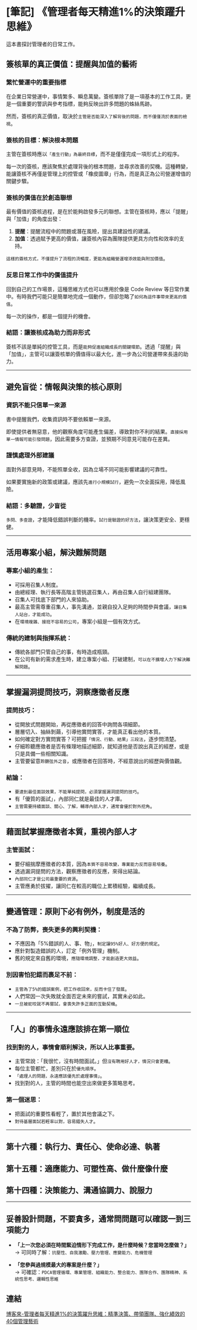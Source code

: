 # [筆記] 《管理者每天精進1%的決策躍升思維》


這本書探討管理者的日常工作。

<!--more-->

## 簽核單的真正價值：提醒與加值的藝術

### 繁忙營運中的重要指標

在企業日常營運中，事情繁多、瞬息萬變。簽核單除了是一項基本的工作工具，更是一個重要的警訊與參考指標，能夠反映出許多問題的蛛絲馬跡。

然而，簽核的真正價值，取決於`主管是否能深入了解背後的問題，而不僅僅流於表面的檢視`。

### 簽核的目標：解決根本問題

主管在簽核時應以`「產生行動」為最終目標`，而不是僅僅完成一項形式上的程序。

每一次的簽核，應該聚焦於處理背後的根本問題，並尋求改善的契機。這種轉變，能讓簽核不再僅是管理上的控管或「橡皮圖章」行為，而是真正為公司營運增值的關鍵步驟。

### 簽核的價值在於創造聯想

最有價值的簽核過程，是在於能夠啟發多元的聯想。主管在簽核時，應以「提醒」與「加值」的角度出發：

1. **提醒**：提醒流程中的問題或潛在風險，提出具建設性的建議。  
2. **加值**：透過賦予更高的價值，讓簽核內容為團隊提供更具方向性和效率的支持。

`這樣的簽核方式，不僅提升了流程的流暢度，更能為組織營運增添效能與附加價值`。

### 反思日常工作中的價值提升

回到自己的工作場景，這種思維方式也可以應用於像是 Code Review 等日常作業中。有時我們可能只是簡單地完成一個動作，但卻忽略了`如何為這件事帶來更高的價值`。

每一次的操作，都是一個提升的機會。

### 結語：讓簽核成為助力而非形式

簽核不該是單純的控管工具，而是`能夠促進組織成長的關鍵環節`。透過「提醒」與「加值」，主管可以讓簽核單的價值得以最大化，進一步為公司營運帶來長遠的助力。

---

## 避免盲從：情報與決策的核心原則

### 資訊不能只信單一來源

書中提醒我們，收集資訊時不要依賴單一來源。

即使提供者無惡意，他的觀察角度可能產生偏差，導致對你不利的結果。`直接採用單一情報可能引發問題`，因此需要多方查證，並預期不同意見可能存在差異。

### 謹慎處理外部建議

面對外部意見時，不能照單全收，因為立場不同可能影響建議的可靠性。

如果要實施新的政策或建議，應該先`進行小規模試行`，避免一次全面採用，降低風險。

### 結語：多驗證，少盲從

`多問、多查證`，才能降低錯誤判斷的機率。`試行是驗證的好方法`，讓決策更安全、更穩健。

---

## 活用專案小組，解決難解問題

### 專案小組的產生：

- 可採用召集人制度。  
- 由總經理、執行長等高階主管挑選召集人，再由召集人自行組建團隊。  
- 召集人可找底下部門的人來協助。  
- 最高主管需尊重召集人，事先溝通，並親自投入足夠的時間參與會議，`讓召集人站台，才能成功`。  
- 在`環境複雜、接班不容易的公司`，專案小組是一個有效方式。

### 傳統的建制與指揮系統：

- 傳統各部門只管自己的事，有時造成瓶頸。  
- 在公司有新的需求產生時，建立專案小組、打破建制，`可以在不擴增人力下解決難解問題`。

---

## 掌握漏洞提問技巧，洞察應徵者反應

### 提問技巧：

- 從開放式問題開始，再從應徵者的回答中詢問各項細節。  
- 層層切入、抽絲剝繭，引導他實問實答，才能真正看出他的本質。  
- 如何確定對方實問實答？可把握`「情況、行動、結果」三段法`，逐步問清楚。  
- 仔細聆聽應徵者是否有條理地描述細節，就知道他是否說出真正的經歷，或是只是具備一些相關知識。  
- 主管要留意`聆聽弦外之音`，或應徵者在回答時，不經意說出的經歷與價值觀。

### 結論：

- `要達到最佳面談效果，不能單純提問，必須掌握漏洞提問的技巧`。  
- 有「優質的面試」，內部同仁就是最佳的人才庫。  
- `主管需要持續面談、關心、了解，輔導內部人才，通常會優於對外挖角`。

---

## 藉面試掌握應徵者本質，重視內部人才

### 主管面試：

- 要仔細揣摩應徵者的本質，因為`本質不容易改變，專業能力反而容易培養`。  
- 透過漏洞提問的方法，觀察應徵者的反應，來得出結論。  
- `內部同仁才是公司最重要的資源`。  
- 主管應勇於拔擢，讓同仁在較高的職位上累積經驗，繼續成長。

---

## 變通管理：原則下必有例外，制度是活的

### 不為了防弊，喪失更多的興利契機：

- 不應因為「5%錯誤的人、事、物」，`制定讓95%好人、好方便的規定`。  
- 應針對製造錯誤的人，訂定「例外管理」機制。  
- 舊的規定來自舊的環境，`應隨環境調整，才能創造更大效益`。

### 別因害怕犯錯而裹足不前：

- `主管為了5%的錯誤案例，把工作收回來，反而卡住了發展`。  
- 人們常因一次失敗就全面否定未來的嘗試，其實未必如此。  
- `一旦被蛇咬就不再嘗試，會喪失許多正面的互動契機`。

---

## 「人」的事情永遠應該排在第一順位

### 找到對的人，事情會順利解決，所以人比事重要。

- 主管常說：「我很忙，沒有時間面試。」但`沒有聘用好人才，情況只會更糟`。  
- 每位主管都忙，差別只在於`優先順序`。  
- `「處理人的問題，永遠應該優先於處理事情」`。  
- 找到對的人，主管的時間也能空出來做更多策略思考。

### 第一個迷思：

- 把面試的重要性看輕了，置於其他會議之下。  
- `對待基層面試若輕率以對，容易錯失人才`。

---

## 第十六種：執行力、責任心、使命必達、執著  
## 第十五種：適應能力、可塑性高、做什麼像什麼  
## 第十四種：決策能力、溝通協調力、說服力  

---

## 妥善設計問題，不要貪多，通常問問題可以確認一到三項能力

- **「上一次您必須在時間緊迫情形下完成工作，是什麼時候？您當時怎麼做？」**  
  → 可同時了解：`抗壓性、自我激勵、壓力管理、應變能力、危機管理`

- **「您參與過規模最大的專案是什麼？」**  
  → 可確認：`PDCA管理循環、專業管理、組織能力、整合能力、團隊合作、團隊精神、系統性思考、邏輯性思維`


## 連結

[博客來-管理者每天精進1%的決策躍升思維：精準決策、帶領團隊、強化績效的40個管理藝術](https://www.books.com.tw/products/0010877524 "‌")
